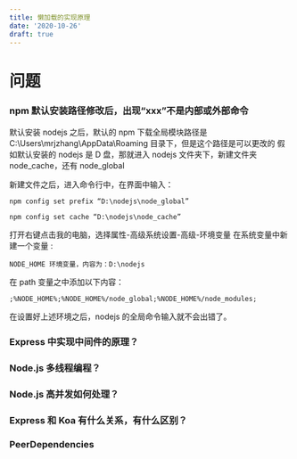 ```yaml
---
title: 懒加载的实现原理
date: '2020-10-26'
draft: true
---
```


# 问题

### npm 默认安装路径修改后，出现“xxx”不是内部或外部命令

默认安装 nodejs 之后，默认的 npm 下载全局模块路径是 C:\Users\mrjzhang\AppData\Roaming 目录下，但是这个路径是可以更改的
假如默认安装的 nodejs 是 D 盘，那就进入 nodejs 文件夹下，新建文件夹 node_cache，还有 node_global

新建文件之后，进入命令行中，在界面中输入：

```
npm config set prefix “D:\nodejs\node_global”

npm config set cache “D:\nodejs\node_cache”

```

打开右键点击我的电脑，选择属性-高级系统设置-高级-环境变量
在系统变量中新建一个变量 :

```
NODE_HOME 环境变量，内容为：D:\nodejs
```

在 path 变量之中添加以下内容：

```
;%NODE_HOME%;%NODE_HOME%/node_global;%NODE_HOME%/node_modules;
```

在设置好上述环境之后，nodejs 的全局命令输入就不会出错了。

### Express 中实现中间件的原理？

### Node.js 多线程编程？

### Node.js 高并发如何处理？

### Express 和 Koa 有什么关系，有什么区别？

### PeerDependencies
